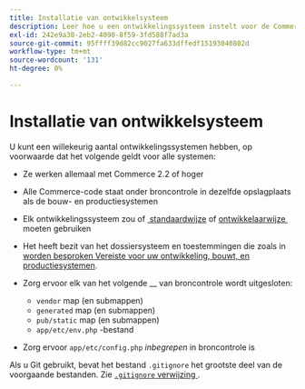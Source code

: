 ```yaml
---
title: Installatie van ontwikkelsysteem
description: Leer hoe u een ontwikkelingssysteem instelt voor de Commerce-toepassing.
exl-id: 242e9a38-2eb2-4090-8f59-3fd588f7ad3a
source-git-commit: 95ffff39d82cc9027fa633dffedf15193040802d
workflow-type: tm+mt
source-wordcount: '131'
ht-degree: 0%

---
```


# Installatie van ontwikkelsysteem

U kunt een willekeurig aantal ontwikkelingssystemen hebben, op voorwaarde dat het volgende geldt voor alle systemen:

- Ze werken allemaal met Commerce 2.2 of hoger
- Alle Commerce-code staat onder broncontrole in dezelfde opslagplaats als de bouw- en productiesystemen
- Elk ontwikkelingssysteem zou of [&#x200B; standaardwijze &#x200B;](../bootstrap/application-modes.md#default-mode) of [&#x200B; ontwikkelaarwijze &#x200B;](../bootstrap/application-modes.md#developer-mode) moeten gebruiken
- Het heeft bezit van het dossiersysteem en toestemmingen die zoals in [&#x200B; worden besproken Vereiste voor uw ontwikkeling, bouwt, en productiesystemen &#x200B;](../deployment/technical-details.md).
- Zorg ervoor elk van het volgende __ van broncontrole wordt uitgesloten:

   - `vendor` map (en submappen)
   - `generated` map (en submappen)
   - `pub/static` map (en submappen)
   - `app/etc/env.php` -bestand

- Zorg ervoor `app/etc/config.php` _inbegrepen_ in broncontrole is

Als u Git gebruikt, bevat het bestand `.gitignore` het grootste deel van de voorgaande bestanden. Zie [`.gitignore` verwijzing &#x200B;](../reference/config-reference-gitignore.md).
